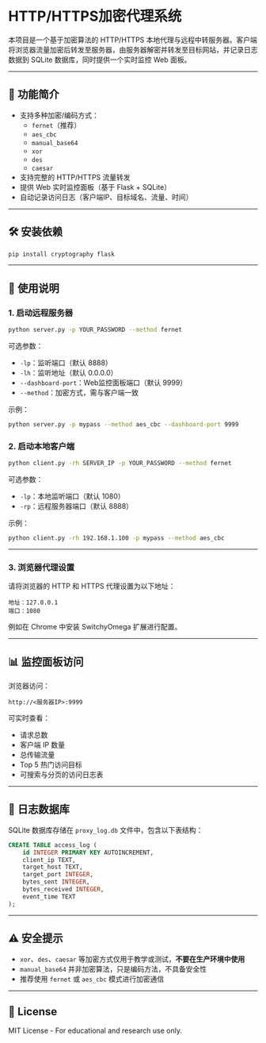# HTTP/HTTPS加密代理系统

本项目是一个基于加密算法的 HTTP/HTTPS 本地代理与远程中转服务器。客户端将浏览器流量加密后转发至服务器，由服务器解密并转发至目标网站，并记录日志数据到 SQLite 数据库，同时提供一个实时监控 Web 面板。

---

## 🧩 功能简介

- 支持多种加密/编码方式：
  - `fernet`（推荐）
  - `aes_cbc`
  - `manual_base64`
  - `xor`
  - `des`
  - `caesar`
- 支持完整的 HTTP/HTTPS 流量转发
- 提供 Web 实时监控面板（基于 Flask + SQLite）
- 自动记录访问日志（客户端IP、目标域名、流量、时间）

---

## 🛠 安装依赖

```bash
pip install cryptography flask
```

---

## 🚀 使用说明

### 1. 启动远程服务器

```bash
python server.py -p YOUR_PASSWORD --method fernet
```

可选参数：

- `-lp`：监听端口（默认 8888）
- `-lh`：监听地址（默认 0.0.0.0）
- `--dashboard-port`：Web监控面板端口（默认 9999）
- `--method`：加密方式，需与客户端一致

示例：

```bash
python server.py -p mypass --method aes_cbc --dashboard-port 9999
```

### 2. 启动本地客户端

```bash
python client.py -rh SERVER_IP -p YOUR_PASSWORD --method fernet
```

可选参数：

- `-lp`：本地监听端口（默认 1080）
- `-rp`：远程服务器端口（默认 8888）

示例：

```bash
python client.py -rh 192.168.1.100 -p mypass --method aes_cbc
```

---

### 3. 浏览器代理设置

请将浏览器的 HTTP 和 HTTPS 代理设置为以下地址：

```
地址：127.0.0.1
端口：1080
```

例如在 Chrome 中安装 SwitchyOmega 扩展进行配置。

---

## 📊 监控面板访问

浏览器访问：

```
http://<服务器IP>:9999
```

可实时查看：

- 请求总数
- 客户端 IP 数量
- 总传输流量
- Top 5 热门访问目标
- 可搜索与分页的访问日志表

---

## 📁 日志数据库

SQLite 数据库存储在 `proxy_log.db` 文件中，包含以下表结构：

```sql
CREATE TABLE access_log (
    id INTEGER PRIMARY KEY AUTOINCREMENT,
    client_ip TEXT,
    target_host TEXT,
    target_port INTEGER,
    bytes_sent INTEGER,
    bytes_received INTEGER,
    event_time TEXT
);
```

---

## ⚠️ 安全提示

- `xor`、`des`、`caesar` 等加密方式仅用于教学或测试，**不要在生产环境中使用**
- `manual_base64` 并非加密算法，只是编码方法，不具备安全性
- 推荐使用 `fernet` 或 `aes_cbc` 模式进行加密通信


---

## 📜 License

MIT License - For educational and research use only.
